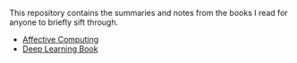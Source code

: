 This repository contains the summaries and notes from the books I read for anyone to briefly sift through.

* [Affective Computing](https://github.com/thechange/Book-Summaries/tree/master/Affective%20Computing)
* [Deep Learning Book](https://github.com/thechange/Book-Summaries/tree/master/DeepLearningBook)
